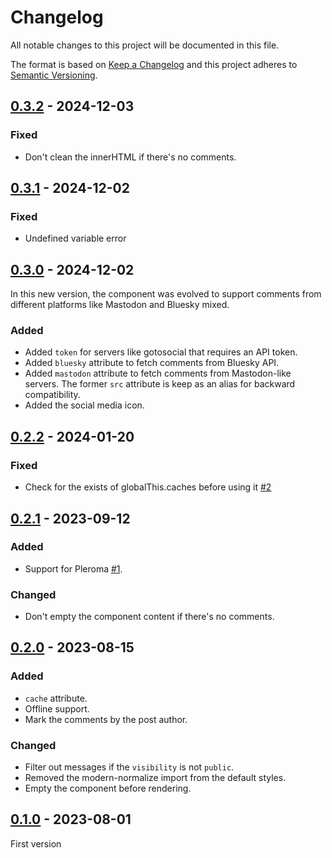 # Changelog
All notable changes to this project will be documented in this file.

The format is based on [Keep a Changelog](http://keepachangelog.com/) and this
project adheres to [Semantic Versioning](http://semver.org/).

## [0.3.2] - 2024-12-03
### Fixed
- Don't clean the innerHTML if there's no comments.

## [0.3.1] - 2024-12-02
### Fixed
- Undefined variable error

## [0.3.0] - 2024-12-02
In this new version, the component was evolved to support comments from different platforms like Mastodon and Bluesky mixed.

### Added
- Added `token` for servers like gotosocial that requires an API token.
- Added `bluesky` attribute to fetch comments from Bluesky API.
- Added `mastodon` attribute to fetch comments from Mastodon-like servers. The former `src` attribute is keep as an alias for backward compatibility.
- Added the social media icon.

## [0.2.2] - 2024-01-20
### Fixed
- Check for the exists of globalThis.caches before using it [#2]

## [0.2.1] - 2023-09-12
### Added
- Support for Pleroma [#1].

### Changed
- Don't empty the component content if there's no comments.

## [0.2.0] - 2023-08-15
### Added
- `cache` attribute.
- Offline support.
- Mark the comments by the post author.

### Changed
- Filter out messages if the `visibility` is not `public`.
- Removed the modern-normalize import from the default styles.
- Empty the component before rendering.

## [0.1.0] - 2023-08-01
First version

[#1]: https://github.com/oom-components/mastodon-comments/issues/1
[#2]: https://github.com/oom-components/mastodon-comments/issues/2

[0.3.2]: https://github.com/oom-components/mastodon-comments/compare/v0.3.1...v0.3.2
[0.3.1]: https://github.com/oom-components/mastodon-comments/compare/v0.3.0...v0.3.1
[0.3.0]: https://github.com/oom-components/mastodon-comments/compare/v0.2.2...v0.3.0
[0.2.2]: https://github.com/oom-components/mastodon-comments/compare/v0.2.1...v0.2.2
[0.2.1]: https://github.com/oom-components/mastodon-comments/compare/v0.2.0...v0.2.1
[0.2.0]: https://github.com/oom-components/mastodon-comments/compare/v0.1.0...v0.2.0
[0.1.0]: https://github.com/oom-components/mastodon-comments/releases/tag/v0.1.0
